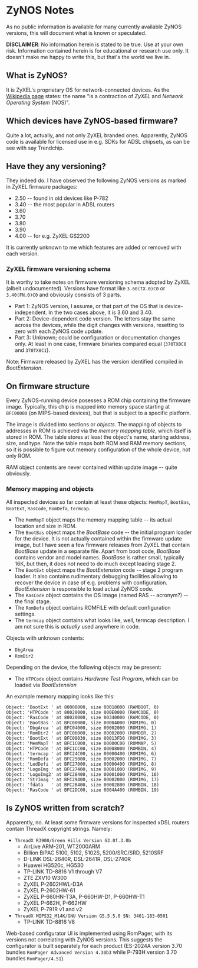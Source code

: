 # ZyNOS Notes

As no public information is available for many currently available ZyNOS versions, this will document what is known or speculated.

**DISCLAIMER**: No information herein is stated to be true. Use at your own risk. Information contained herein is for educational or research use only. It doesn't make me happy to write this, but that's the world we live in.

## What is ZyNOS?

It is ZyXEL's proprietary OS for network-connected devices. As the [Wikipedia page](https://en.wikipedia.org/wiki/ZyNOS) states: the name "is a contraction of _ZyXEL_ and _Network Operating System_ (NOS)".

## Which devices have ZyNOS-based firmware?

Quite a lot, actually, and not only ZyXEL branded ones. Apparently, ZyNOS code is available for licensed use in e.g. SDKs for ADSL chipsets, as can be see with say Trendchip.

## Have they any versioning?

They indeed do. I have observed the following ZyNOS versions as marked in ZyXEL firmware packages:

* 2.50 -- found in old devices like P-782
* 3.40 -- the most popular in ADSL routers
* 3.60
* 3.70
* 3.80
* 3.90
* 4.00 -- for e.g. ZyXEL GS2200

It is currently unknown to me which features are added or removed with each version.

### ZyXEL firmware versioning schema

It is worthy to take notes on firmware versioning schema adopted by ZyXEL (albeit undocumented). Versions have format like `3.60(TX.0)C0` or `3.40(FN.0)C0` and obviously consists of 3 parts.

* Part 1: ZyNOS version, I assume, or that part of the OS that is device-independent. In the two cases above, it is 3.60 and 3.40.
* Part 2: Device-dependent code version. The letters stay the same across the devices, while the digit changes with versions, resetting to zero with each ZyNOS code update.
* Part 3: Unknown; could be configuration or documentation changes only. At least in one case, firmware binaries compared equal (`370TX0C0` and `370TX0C1`).

Note: Firmware released by ZyXEL has the version identified compiled in _BootExtension_.

## On firmware structure

Every ZyNOS-running device posesses a ROM chip containing the firmware image. Typically, this chip is mapped into memory space starting at `BFC00000` (on MIPS-based devices), but that is subject to a specific platform.

The image is divided into sections or _objects_. The mapping of objects to addresses in ROM is achieved via the _memory mapping table_, which itself is stored in ROM. The table stores at least the object's name, starting address, size, and type. Note the table maps both ROM and RAM memory sections, so it is possible to figure out memory configuration of the whole device, not only ROM.

RAM object contents are never contained within update image -- quite obviously.

### Memory mapping and objects

All inspected devices so far contain at least these objects: `MemMapT`, `BootBas`, `BootExt`, `RasCode`, `RomDefa`, `termcap`.

* The `MemMapT` object maps the memory mapping table -- its actual location and size in ROM.
* The `BootBas` object maps the _BootBase_ code -- the initial program loader for the device. It is not actually contained within the firmware update image, but I have seen a few firmware releases from ZyXEL that contain _BootBase_ update in a separate file. Apart from boot code, _BootBase_ contains vendor and model names. _BootBase_ is rather small, typically 16K, but then, it does not need to do much except loading stage 2.
* The `BootExt` object maps the _BootExtension_ code -- stage 2 program loader. It also contains rudimentary debugging facilities allowing to recover the device in case of e.g. problems with configuration. _BootExtension_ is responsible to load actual ZyNOS code.
* The `RasCode` object contains the OS image (named RAS -- acronym?) -- the final stage.
* The `RomDefa` object contains ROMFILE with default configuration settings. 
* The `termcap` object contains what looks like, well, termcap description. I am not sure this is _actually_ used anywhere in code.

Objects with unknown contents:

* `DbgArea`
* `RomDir2`

Depending on the device, the following objects may be present:

* The `HTPCode` object contains _Hardware Test Program_, which can be loaded via _BootExtension_

An example memory mapping looks like this:

```
Object: 'BootExt ' at 80008000, size 00018000 (RAMBOOT, 0)
Object: 'HTPCode ' at 80020000, size 000E0000 (RAMCODE, 0)
Object: 'RasCode ' at 80020000, size 00340000 (RAMCODE, 0)
Object: 'BootBas ' at BFC00000, size 00004000 (ROMIMG, 0)
Object: 'DbgArea ' at BFC04000, size 00002000 (ROMIMG, 1)
Object: 'RomDir2 ' at BFC06000, size 00002000 (ROMDIR, 2)
Object: 'BootExt ' at BFC08030, size 00013FD0 (ROMIMG, 3)
Object: 'MemMapT ' at BFC1C000, size 00000C00 (ROMMAP, 5)
Object: 'HTPCode ' at BFC1CC00, size 00008000 (ROMBIN, 4)
Object: 'termcap ' at BFC24C00, size 00000400 (ROMIMG, 6)
Object: 'RomDefa ' at BFC25000, size 00002000 (ROMIMG, 7)
Object: 'LedDefi ' at BFC27000, size 00000400 (ROMIMG, 8)
Object: 'LogoImg ' at BFC27400, size 00001000 (ROMIMG, 9)
Object: 'LogoImg2' at BFC28400, size 00001000 (ROMIMG, 16)
Object: 'StrImag ' at BFC29400, size 00002000 (ROMIMG, 17)
Object: 'fdata   ' at BFC2B400, size 00002800 (ROMBIN, 18)
Object: 'RasCode ' at BFC2DC00, size 0004A400 (ROMBIN, 19)
```

## Is ZyNOS written from scratch?

Apparently, no. At least some firmware versions for inspected xDSL routers contain ThreadX copyright strings. Namely:

- `ThreadX R3900/Green Hills Version G3.0f.3.0b`
  - AirLive ARM-201, WT2000ARM
  - Billion BiPAC 5100, 5102, 5102S, 5200/SRC/SRD, 5210SRF
  - D-LINK DSL-2640R, DSL-2641R, DSL-2740R
  - Huawei HG520c, HG530
  - TP-LINK TD-8816 V1 through V7
  - ZTE ZXV10 W300
  - ZyXEL P-2602HWL-D3A
  - ZyXEL P-2602HW-61
  - ZyXEL P-660HN-T3A, P-660HW-D1, P-660HW-T1
  - ZyXEL P-662H, P-662HW
  - ZyXEL P-791R v1 and v2
- `ThreadX MIPS32_M14K/GNU Version G5.5.5.0 SN: 3461-183-0501`
  - TP-LINK TD-8816 V8

Web-based configurator UI is implemented using RomPager, with its versions not correlating with ZyNOS versions. This suggests the configurator is built separately for each product (ES-2024A version 3.70 bundles `RomPager Advanced Version 4.30b3` while P-793H version 3.70 bundles `RomPager/4.51`).


